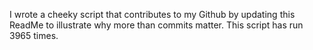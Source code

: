 I wrote a cheeky script that contributes to my Github by updating this ReadMe to illustrate why more than commits matter. This script has run 3965 times.